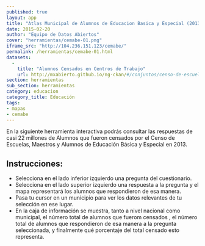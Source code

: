 ```yaml
---
published: true
layout: app
title: "Atlas Municipal de Alumnos de Educacion Basica y Especial (2013)"
date: 2015-02-20
author: "Equipo de Datos Abiertos"
cover: "herramientas/cemabe-01.png"
iframe_src: "http://104.236.151.123/cemabe/"
permalink: /herramientas/cemabe-01.html
datasets:
  -
    title: "Alumnos Censados en Centros de Trabajo"
    url: http://mxabierto.github.io/ng-ckan/#/conjuntos/censo-de-escuelas-maestros-y-alumnos-de-educacion-basica-y-especial
section: herramientas
sub_section: herramientas
category: educacion
category_title: Educación
tags:
- mapas
- cemabe
---
```



<p>En la siguiente herramienta interactiva podrás consultar las respuestas de casi 22 millones de Alumnos que fueron censados por el Censo de Escuelas, Maestros y Alumnos de Educación Básica y Especial en 2013.</p> <h2>Instrucciones:</h2> <ul> <li>Selecciona en el lado inferior izquierdo una pregunta del cuestionario.</li> <li>Selecciona en el lado superior izquierdo una respuesta a la pregunta y el mapa representará los alumnos que respondieron de esa manera.</li> <li>Pasa tu cursor en un municipio para ver los datos relevantes de tu selección en ese lugar. </li>
<li>En la caja de información se muestra, tanto a nivel nacional como municipal, el número total de alumnos que fuerom censados , el número total de alumnos que respondieron de esa manera a la pregunta seleccionada, y finalmente qué porcentaje del total censado esto representa.</li> </ul>
